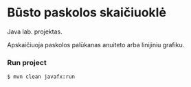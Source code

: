 # Būsto paskolos skaičiuoklė

Java lab. projektas.

Apskaičiuoja paskolos palūkanas anuiteto arba linijiniu grafiku.

### Run project
```console
$ mvn clean javafx:run
```